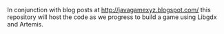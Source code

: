 In conjunction with blog posts at http://javagamexyz.blogspot.com/ this repository will host the code as we progress to build a game using Libgdx and Artemis.